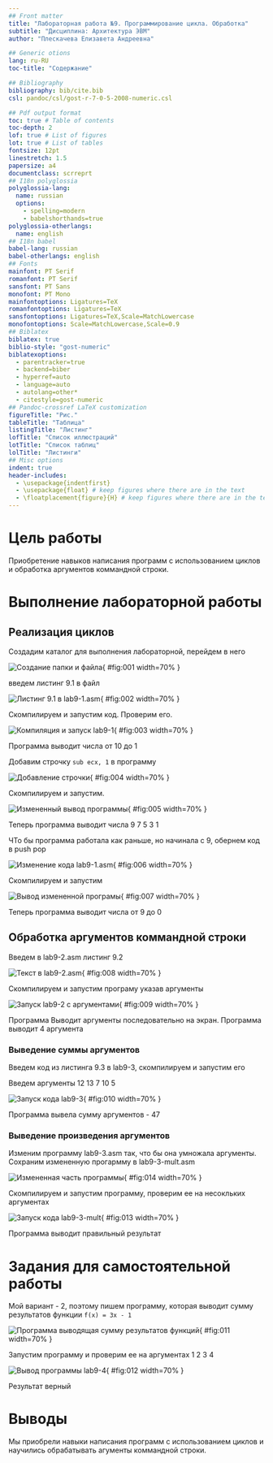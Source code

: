 ```yaml
---
## Front matter
title: "Лабораторная работа №9. Программирование цикла. Обработка"
subtitle: "Дисциплина: Архитектура ЭВМ"
author: "Плескачева Елизавета Андреевна"

## Generic otions
lang: ru-RU
toc-title: "Содержание"

## Bibliography
bibliography: bib/cite.bib
csl: pandoc/csl/gost-r-7-0-5-2008-numeric.csl

## Pdf output format
toc: true # Table of contents
toc-depth: 2
lof: true # List of figures
lot: true # List of tables
fontsize: 12pt
linestretch: 1.5
papersize: a4
documentclass: scrreprt
## I18n polyglossia
polyglossia-lang:
  name: russian
  options:
	- spelling=modern
	- babelshorthands=true
polyglossia-otherlangs:
  name: english
## I18n babel
babel-lang: russian
babel-otherlangs: english
## Fonts
mainfont: PT Serif
romanfont: PT Serif
sansfont: PT Sans
monofont: PT Mono
mainfontoptions: Ligatures=TeX
romanfontoptions: Ligatures=TeX
sansfontoptions: Ligatures=TeX,Scale=MatchLowercase
monofontoptions: Scale=MatchLowercase,Scale=0.9
## Biblatex
biblatex: true
biblio-style: "gost-numeric"
biblatexoptions:
  - parentracker=true
  - backend=biber
  - hyperref=auto
  - language=auto
  - autolang=other*
  - citestyle=gost-numeric
## Pandoc-crossref LaTeX customization
figureTitle: "Рис."
tableTitle: "Таблица"
listingTitle: "Листинг"
lofTitle: "Список иллюстраций"
lotTitle: "Список таблиц"
lolTitle: "Листинги"
## Misc options
indent: true
header-includes:
  - \usepackage{indentfirst}
  - \usepackage{float} # keep figures where there are in the text
  - \floatplacement{figure}{H} # keep figures where there are in the text
---
```


# Цель работы

Приобретение навыков написания программ с использованием циклов и обработка аргументов коммандной строки.

# Выполнение лабораторной работы

## Реализация циклов

Создадим каталог для выполнения лабораторной, перейдем в него 

![Создание папки и файла ](image/1.png){ #fig:001 width=70% }

введем листинг 9.1 в файл

![Листинг 9.1 в lab9-1.asm](image/2.png){ #fig:002 width=70% }

Скомпилируем и запустим код. Проверим его. 

![Компиляция и запуск lab9-1](image/3.png){ #fig:003 width=70% }

Программа выводит числа от 10 до 1

Добавим строчку `sub ecx, 1` в программу

![Добавление строчки](image/4.png){ #fig:004 width=70% }

Скомпилируем и запустим.

![Измененный вывод программы](image/5.png){ #fig:005 width=70% }

Теперь программа выводит числа 9 7 5 3 1

ЧТо бы программа работала как раньше, но начинала с 9, обернем код в push pop

![Изменение кода lab9-1.asm](image/6.png){ #fig:006 width=70% }

Скомпилируем и запустим

![Вывод измененной програмы](image/7.png){ #fig:007 width=70% }

Теперь программа выводит числа от 9 до 0

## Обработка аргументов коммандной строки

Введем в lab9-2.asm листинг 9.2

![Текст в lab9-2.asm](image/8.png){ #fig:008 width=70% }

Скомпилируем и запустим програму указав аргументы

![Запуск lab9-2 с аргументами](image/9.png){ #fig:009 width=70% }

Программа Выводит аргументы последовательно на экран.
Программа выводит 4 аргумента

### Выведение суммы аргументов

Введем код из листинга 9.3 в lab9-3, скомпилируем и запустим его

Введем аргументы 12 13 7 10 5

![Запуск кода lab9-3](image/10.png){ #fig:010 width=70% }


Программа вывела сумму аргументов - 47

### Выведение произведения аргументов

Изменим программу  lab9-3.asm так, что бы она умножала аргументы.
Сохраним измененную прогармму в lab9-3-mult.asm

![Измененная часть программы](image/14.png){ #fig:014 width=70% }

Скомпилируем и запустим программу, проверим ее на несокльких аргументах

![Запуск кода lab9-3-mult](image/13.png){ #fig:013 width=70% }

Программа выводит правильный результат 

# Задания для самостоятельной работы

Мой вариант - 2, поэтому пишем программу, которая выводит сумму результатов функции `f(x) = 3x - 1`



![Программа выводящая сумму результатов функций](image/11.png){ #fig:011 width=70% }

Запустим программу и проверим ее на аргументах 1 2 3 4


![Вывод программы lab9-4](image/12.png){ #fig:012 width=70% }

Результат верный

# Выводы

Мы приобрели навыки написания программ с использованием циклов и научились обрабатывать агументы коммандной строки.
